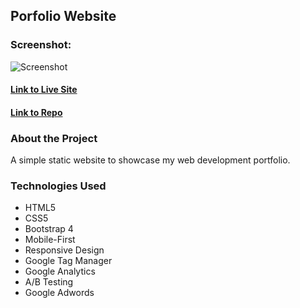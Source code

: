 ## Porfolio Website

### Screenshot:
  ![Screenshot](public/img/homepage.png)
  
#### [Link to Live Site](http://allanarthurs.com/)  
#### [Link to Repo](https://github.com/Arathurs/Portfolio-Website.git)  

### About the Project

A simple static website to showcase my web development portfolio.

### Technologies Used
- HTML5
- CSS5
- Bootstrap 4
- Mobile-First
- Responsive Design
- Google Tag Manager
- Google Analytics
- A/B Testing
- Google Adwords